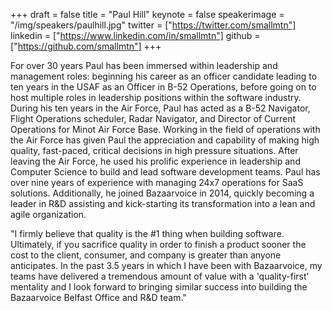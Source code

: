 +++
draft = false
title = "Paul Hill"
keynote = false
speakerimage = "/img/speakers/paulhill.jpg"
twitter = ["https://twitter.com/smallmtn"]
linkedin = ["https://www.linkedin.com/in/smallmtn"]
github = ["https://github.com/smallmtn"]
+++

For over 30 years Paul has been immersed within leadership and management roles: beginning his career as an officer candidate leading to ten years in the USAF as an Officer in B-52 Operations, before going on to host multiple roles in leadership positions within the software industry.  During his ten years in the Air Force, Paul has acted as a B-52 Navigator, Flight Operations scheduler, Radar Navigator, and Director of Current Operations for Minot Air Force Base.  Working in the field of operations with the Air Force has given Paul the appreciation and capability of making high quality, fast-paced, critical decisions in high pressure situations.  After leaving the Air Force, he used his prolific experience in leadership and Computer Science to build and lead software development teams. Paul has over nine years of experience with managing 24x7 operations for SaaS solutions. Additionally, he joined Bazaarvoice in 2014, quickly becoming a leader in R&D assisting and kick-starting its transformation into a lean and agile organization.

"I firmly believe that quality is the #1 thing when building software.  Ultimately, if you sacrifice quality in order to finish a product sooner the cost to the client, consumer, and company is greater than anyone anticipates.  In the past 3.5 years in which I have been with Bazaarvoice, my teams have delivered a tremendous amount of value with a 'quality-first' mentality and I look forward to bringing similar success into building the Bazaarvoice Belfast Office and R&D team."